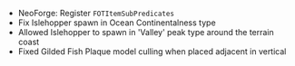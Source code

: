 * NeoForge: Register `FOTItemSubPredicates`
* Fix Islehopper spawn in Ocean Continentalness type
* Allowed Islehopper to spawn in 'Valley' peak type around the terrain coast
* Fixed Gilded Fish Plaque model culling when placed adjacent in vertical